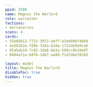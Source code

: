 ```yaml
---
ppid: 2590
name: Magnus the Warlord
role: warcaster
factions:
- mercenaries
scans: 4
cards:
- 55b66012-7722-3972-abff-b3e600bf48b9
- ea583b2e-7d9b-318a-b18a-1f21de9a9ca6
- 65a5ab10-7c82-3da6-bb1a-598cc0b10edf
- 0404af1e-b8fb-3467-ae89-f1d7d6ef028d

layout: model
title: Magnus the Warlord
disableToc: true
hidden: true
---
```

